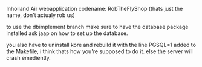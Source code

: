Inholland Air webapplication
codename: RobTheFlyShop
(thats just the name, don't actualy rob us)

to use the dbimplement branch make sure to have the database package installed
ask jaap on how to set up the database.

you also have to uninstall kore and rebuild it with the line PGSQL=1
added to the Makefile, i think thats how you're supposed to do it.
else the server will crash emediently.
